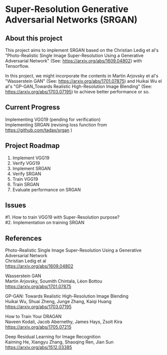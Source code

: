 # Super-Resolution Generative Adversarial Networks (SRGAN)
## About this project
This project aims to implement SRGAN based on the Christian Ledig et al's "Photo-Realistic Single Image Super-Resolution Using a Generative Adversarial Network" (See: https://arxiv.org/abs/1609.04802) with Tensorflow.  

In this project, we might incorporate the contents in Martin Arjovsky et al's "Wasserstein GAN" (See: https://arxiv.org/abs/1701.07875) and Huikai Wu el al's "GP-GAN_Towards Realistic High-Resolution Image Blending" (See: https://arxiv.org/abs/1703.07195) to achieve better performance or so.  

## Current Progress  
Implementing VGG19 (pending for verification)  
Implementing SRGAN (revising loss function from https://github.com/tadax/srgan )  

## Project Roadmap  
1. Implement VGG19  
2. Verify VGG19  
3. Implement SRGAN  
4. Verify SRGAN  
5. Train VGG19  
6. Train SRGAN  
7. Evaluate performance on SRGAN  

## Issues  
\#1. How to train VGG19 with Super-Resolution purpose?  
\#2. Implementation on training SRGAN  

## References
Photo-Realistic Single Image Super-Resolution Using a Generative Adversarial Network  
Christian Ledig et al  
https://arxiv.org/abs/1609.04802  
  
Wasserstein GAN  
Martin Arjovsky, Soumith Chintala, Léon Bottou  
https://arxiv.org/abs/1701.07875  
  
GP-GAN: Towards Realistic High-Resolution Image Blending  
Huikai Wu, Shuai Zheng, Junge Zhang, Kaiqi Huang  
https://arxiv.org/abs/1703.07195  
  
How to Train Your DRAGAN  
Naveen Kodali, Jacob Abernethy, James Hays, Zsolt Kira  
https://arxiv.org/abs/1705.07215  

Deep Residual Learning for Image Recognition  
Kaiming He, Xiangyu Zhang, Shaoqing Ren, Jian Sun  
https://arxiv.org/abs/1512.03385  